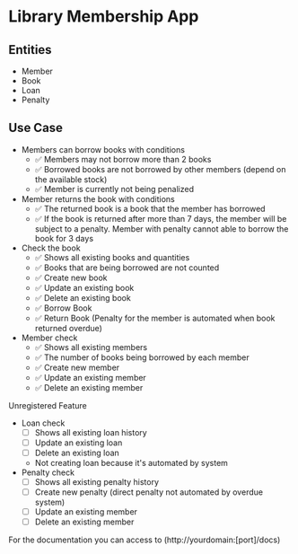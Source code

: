 # Library Membership App

## Entities

- Member
- Book
- Loan
- Penalty

## Use Case

- Members can borrow books with conditions
    - ✅  Members may not borrow more than 2 books
    - ✅  Borrowed books are not borrowed by other members (depend on the available stock)
    - ✅  Member is currently not being penalized
- Member returns the book with conditions
    - ✅  The returned book is a book that the member has borrowed
    - ✅  If the book is returned after more than 7 days, the member will be subject to a penalty. Member with penalty cannot able to borrow the book for 3 days
- Check the book
    - ✅  Shows all existing books and quantities
    - ✅  Books that are being borrowed are not counted
    - ✅  Create new book
    - ✅  Update an existing book
    - ✅  Delete an existing book
    - ✅  Borrow Book
    - ✅  Return Book (Penalty for the member is automated when book returned overdue)
- Member check
    - ✅  Shows all existing members
    - ✅  The number of books being borrowed by each member
    - ✅  Create new member
    - ✅  Update an existing member
    - ✅  Delete an existing member

Unregistered Feature 
- Loan check
    - [ ]  Shows all existing loan history
    - [ ]  Update an existing loan
    - [ ]  Delete an existing loan
    * Not creating loan because it's automated by system
- Penalty check
    - [ ]  Shows all existing penalty history
    - [ ]  Create new penalty (direct penalty not automated by overdue system)
    - [ ]  Update an existing member
    - [ ]  Delete an existing member

For the documentation you can access to (http://yourdomain:[port]/docs)
